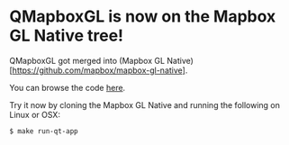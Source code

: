 # QMapboxGL is now on the Mapbox GL Native tree!

QMapboxGL got merged into (Mapbox GL Native)[https://github.com/mapbox/mapbox-gl-native].

You can browse the code [here](https://github.com/mapbox/mapbox-gl-native/blob/master/platform/qt).

Try it now by cloning the Mapbox GL Native and running the following on Linux or OSX:

```
$ make run-qt-app
```
